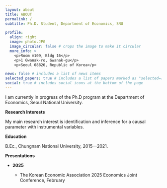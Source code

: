 ```yaml
---
layout: about
title: ABOUT
permalink: /
subtitle: Ph.D. Student, Department of Economics, SNU

profile:
  align: right
  image: photo.JPG
  image_circular: false # crops the image to make it circular
  more_info: >
    <p>Room m109, Bldg 16</p>
    <p>1 Gwanak-ro, Gwanak-gu</p>
    <p>Seoul 08826, Republic of Korea</p>

news: false # includes a list of news items
selected_papers: true # includes a list of papers marked as "selected={true}"
social: true # includes social icons at the bottom of the page
---
```


I am currently in progress of the Ph.D program at the Department of Economics, Seoul National University.

**Research Interests**

My main research interest is identification and inference for a causal parameter with instrumental variables.

**Education**

B.Ec., Chungnam National University, 2015—2021.



**Presentations**
- **2025**

  - The Korean Economic Association 2025 Economics Joint Conference, February

